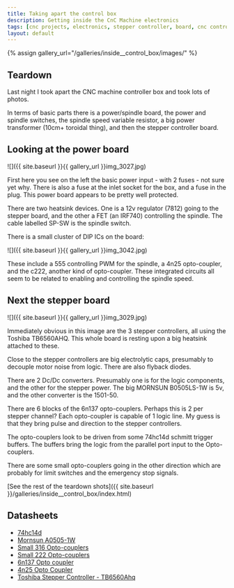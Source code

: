 ```yaml
---
title: Taking apart the control box
description: Getting inside the CnC Machine electronics
tags: [cnc projects, electronics, stepper controller, board, cnc control box]
layout: default
---
```

{% assign gallery_url="/galleries/inside__control_box/images/" %}

## Teardown

Last night I took apart the CNC machine controller box and took lots of photos.

In terms of basic parts there is a power/spindle board, the power and spindle switches, the spindle speed variable resistor, a big power transformer (10cm+ toroidal thing), and then the stepper controller board.

## Looking at the power board

![]({{ site.baseurl }}{{ gallery_url }}img_3027.jpg)

First here you see on the left the basic power input - with 2 fuses - not sure yet why.
There is also a fuse at the inlet socket for the box, and a fuse in the plug.
This power board appears to be pretty well protected.

There are two heatsink devices.
One is a 12v regulator (7812) going to the stepper board, and the other a FET (an IRF740) controlling the spindle.
The cable labelled SP-SW is the spindle switch.

There is a small cluster of DIP ICs on the board:

![]({{ site.baseurl }}{{ gallery_url }}img_3042.jpg)

These include a 555 controlling PWM for the spindle, a 4n25 opto-coupler, and the c222, another kind of opto-coupler.
These integrated circuits all seem to be related to enabling and controlling the spindle speed.

## Next the stepper board

![]({{ site.baseurl }}{{ gallery_url }}img_3029.jpg)

Immediately obvious in this image are the 3 stepper controllers, all using the Toshiba TB6560AHQ.
This whole board is resting upon a big heatsink attached to these.

Close to the stepper controllers are big electrolytic caps, presumably to decouple motor noise from logic. There are also flyback diodes.

There are 2 Dc/Dc converters. Presumably one is for the logic components, and the other for the stepper power.
The big MORNSUN B0505LS-1W is 5v, and the other converter is the 1501-50.

There are 6 blocks of the 6n137 opto-couplers.
Perhaps this is 2 per stepper channel?
Each opto-coupler is capable of 1 logic line.
My guess is that they bring pulse and direction to the stepper controllers.

The opto-couplers look to be driven from some 74hc14d schmitt trigger buffers. The buffers bring the logic from the parallel port input to the Opto-couplers.

There are some small opto-couplers going in the other direction which are probably for limit switches and the emergency stop signals.

[See the rest of the teardown shots]({{ site.baseurl }}/galleries/inside__control_box/index.html)

## Datasheets

* [74hc14d](https://www.farnell.com/datasheets/1678760.pdf)
* [Mornsun A0505-1W](http://www.mornsun-power.com/uploads/pdf/A_(X)T-1W.pdf)
* [Small 316 Opto-couplers](http://www.fairchildsemi.com/ds/MO/MOC3061M.pdf)
* [Small 222 Opto-couplers](http://www.toshiba.com/taec/components2/Datasheet_Sync/200709/DST_TLP222G-TDE_EN_4458.pdf)
* [6n137 Opto coupler](http://www.fairchildsemi.com/ds/6N/6N137.pdf)
* [4n25 Opto Coupler](http://www.vishay.com/docs/83725/4n25.pdf)
* [Toshiba Stepper Controller - TB6560Ahq](http://www.toshiba.com/taec/components2/Datasheet_Sync/201103/DST_TB6560-TDE_EN_27885.pdf)
